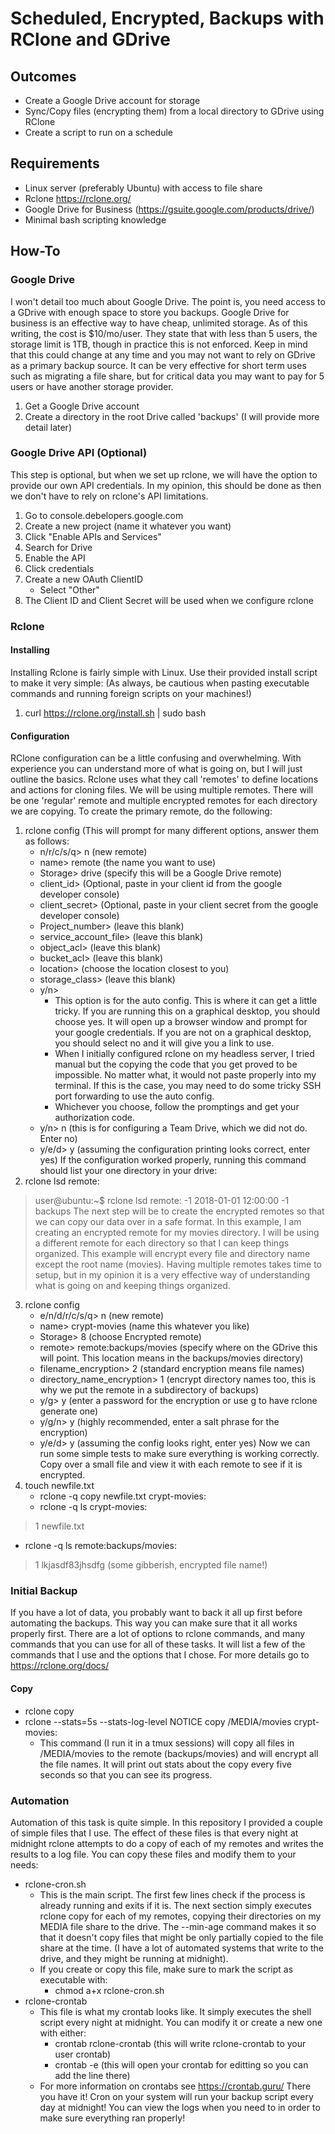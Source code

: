 # Scheduled, Encrypted, Backups with RClone and GDrive
## Outcomes
- Create a Google Drive account for storage
- Sync/Copy files (encrypting them) from a local directory to GDrive using RClone
- Create a script to run on a schedule
## Requirements
- Linux server (preferably Ubuntu) with access to file share
- Rclone https://rclone.org/
- Google Drive for Business (https://gsuite.google.com/products/drive/)
- Minimal bash scripting knowledge
## How-To
### Google Drive
I won't detail too much about Google Drive.  The point is, you need access to a GDrive with enough space to store you backups.
Google Drive for business is an effective way to have cheap, unlimited storage.  As of this writing, the cost is $10/mo/user.
They state that with less than 5 users, the storage limit is 1TB, though in practice this is not enforced.  Keep in mind that
this could change at any time and you may not want to rely on GDrive as a primary backup source.  It can be very effective for
short term uses such as migrating a file share, but for critical data you may want to pay for 5 users or have another storage
provider.
1. Get a Google Drive account
2. Create a directory in the root Drive called 'backups' (I will provide more detail later)
### Google Drive API (Optional)
This step is optional, but when we set up rclone, we will have the option to provide our own API credentials.  In my opinion,
this should be done as then we don't have to rely on rclone's API limitations.
1. Go to console.debelopers.google.com
2. Create a new project (name it whatever you want)
3. Click "Enable APIs and Services"
4. Search for Drive
5. Enable the API
6. Click credentials
7. Create a new OAuth ClientID
   - Select "Other"
8. The Client ID and Client Secret will be used when we configure rclone
### Rclone
#### Installing
Installing Rclone is fairly simple with Linux.  Use their provided install script to make it very simple: (As always, be
cautious when pasting executable commands and running foreign scripts on your machines!)
1. curl https://rclone.org/install.sh | sudo bash
#### Configuration
RClone configuration can be a little confusing and overwhelming.  With experience you can understand more of what is going on,
but I will just outline the basics.  Rclone uses what they call 'remotes' to define locations and actions for cloning files. We
will be using multiple remotes.  There will be one 'regular' remote and multiple encrypted remotes for each directory we are
copying. To create the primary remote, do the following:
1. rclone config (This will prompt for many different options, answer them as follows:
   - n/r/c/s/q> n	(new remote)
   - name> remote	(the name you want to use)
   - Storage> drive	(specify this will be a Google Drive remote)
   - client\_id> 	(Optional, paste in your client id from the google developer console)
   - client\_secret> 	(Optional, paste in your client secret from the google developer console)
   - Project\_number>   (leave this blank)
   - service\_account\_file> (leave this blank)
   - object\_acl>	(leave this blank)
   - bucket\_acl>	(leave this blank)
   - location>		(choose the location closest to you)
   - storage\_class>	(leave this blank)
   - y/n>
     - This option is for the auto config.  This is where it can get a little tricky.  If you are running this on a graphical
       desktop, you should choose yes.  It will open up a browser window and prompt for your google credentials.  If you are
       not on a graphical desktop, you should select no and it will give you a link to use.
     - When I initially configured rclone on my headless server, I tried manual but the copying the code that you get proved to
       be impossible. No matter what, it would not paste properly into my terminal.  If this is the case, you may need to do 
       some tricky SSH port forwarding to use the auto config.
     - Whichever you choose, follow the promptings and get your authorization code.
   - y/n> n		(this is for configuring a Team Drive, which we did not do. Enter no)
   - y/e/d> y		(assuming the configuration printing looks correct, enter yes)
If the configuration worked properly, running this command should list your one directory in your drive:
2. rclone lsd remote:
> user@ubuntu:~$ rclone lsd remote:
> -1 2018-01-01 12:00:00	-1 backups
The next step will be to create the encrypted remotes so that we can copy our data over in a safe format.  In this example, I
am creating an encrypted remote for my movies directory.  I will be using a different remote for each directory so that I can
keep things organized.  This example will encrypt every file and directory name except the root name (movies).  Having multiple
remotes takes time to setup, but in my opinion it is a very effective way of understanding what is going on and keeping things
organized.
3. rclone config
   - e/n/d/r/c/s/q> n			(new remote)
   - name> crypt-movies			(name this whatever you like)
   - Storage> 8				(choose Encrypted remote)
   - remote> remote:backups/movies	(specify where on the GDrive this will point. This location means in the backups/movies
                                         directory)
   - filename\_encryption> 2		(standard encryption means file names)
   - directory\_name\_encryption> 1	(encrypt directory names too, this is why we put the remote in a subdirectory of backups)
   - y/g> y				(enter a password for the encryption or use g to have rclone generate one)
   - y/g/n> y				(highly recommended, enter a salt phrase for the encryption)
   - y/e/d> y				(assuming the config looks right, enter yes)
Now we can run some simple tests to make sure everything is working correctly.  Copy over a small file and view it with each
remote to see if it is encrypted.
4. touch newfile.txt
   - rclone -q copy newfile.txt crypt-movies:
   - rclone -q ls crypt-movies:
>	1 newfile.txt
   - rclone -q ls remote:backups/movies:
>	1 lkjasdf83jhsdfg		(some gibberish, encrypted file name!)
### Initial Backup
If you have a lot of data, you probably want to back it all up first before automating the backups. This way you can make
sure that it all works properly first.  There are a lot of options to rclone commands, and many commands that you can use
for all of these tasks.  It will list a few of the commands that I use and the options that I chose.  For more details go
to https://rclone.org/docs/
#### Copy
- rclone copy
- rclone \-\-stats=5s \-\-stats\-log\-level NOTICE copy /MEDIA/movies crypt-movies:
  - This command (I run it in a tmux sessions) will copy all files in /MEDIA/movies to the remote (backups/movies) and
    will encrypt all the file names.  It will print out stats about the copy every five seconds so that you can see its
    progress.
### Automation
Automation of this task is quite simple.  In this repository I provided a couple of simple files that I use.  The effect
of these files is that every night at midnight rclone attempts to do a copy of each of my remotes and writes the results
to a log file. You can copy these files and modify them to your needs:
- rclone-cron.sh
  - This is the main script.  The first few lines check if the process is already running and exits if it is.  The next
    section simply executes rclone copy for each of my remotes, copying their directories on my MEDIA file share to the
    drive.  The \-\-min\-age command makes it so that it doesn't copy files that might be only partially copied to the
    file share at the time. (I have a lot of automated systems that write to the drive, and they might be running at
    midnight).
  - If you create or copy this file, make sure to mark the script as executable with:
    - chmod a+x rclone-cron.sh
- rclone-crontab
  - This file is what my crontab looks like.  It simply executes the shell script every night at midnight.  You can modify
    it or create a new one with either:
    - crontab rclone-crontab		(this will write rclone-crontab to your user crontab)
    - crontab -e			(this will open your crontab for editting so you can add the line there)
  - For more information on crontabs see https://crontab.guru/
There you have it!  Cron on your system will run your backup script every day at midnight! You can view the logs when you
need to in order to make sure everything ran properly!
